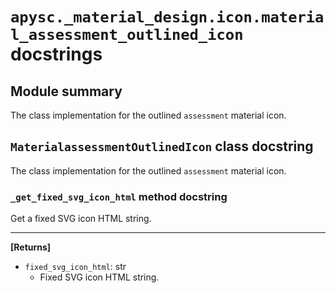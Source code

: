 # `apysc._material_design.icon.material_assessment_outlined_icon` docstrings

## Module summary

The class implementation for the outlined `assessment` material icon.

## `MaterialassessmentOutlinedIcon` class docstring

The class implementation for the outlined `assessment` material icon.

### `_get_fixed_svg_icon_html` method docstring

Get a fixed SVG icon HTML string.<hr>

**[Returns]**

- `fixed_svg_icon_html`: str
  - Fixed SVG icon HTML string.